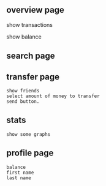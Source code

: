 
## overview page

 show transactions 

 show balance
 


## search page


## transfer page

    show friends
    select amount of money to transfer
    send button.



## stats

    show some graphs

    


## profile page

    balance
    first name
    last name
